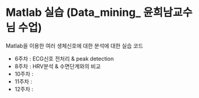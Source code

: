 # Matlab 실습 (Data_mining_ 윤희남교수님 수업)
Matlab을 이용한 여러 생체신호에 대한 분석에 대한 실습 코드

- 6주차 : ECG신호 전처리 & peak detection
- 8주차 : HRV분석 & 수면단계와의 비교
- 10주차 :
- 11주차 :
- 12주차 :
